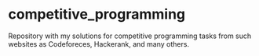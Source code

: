 # competitive_programming

Repository with my solutions for competitive programming tasks from such websites as Codeforeces, Hackerank, and many others.
